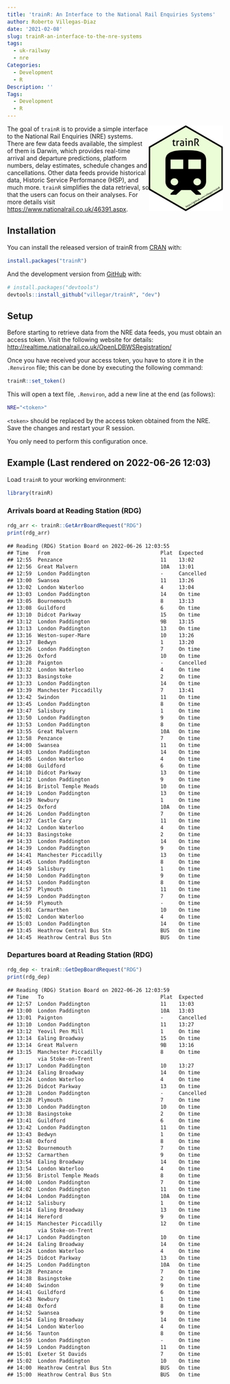 ```yaml
---
title: 'trainR: An Interface to the National Rail Enquiries Systems'
author: Roberto Villegas-Diaz
date: '2021-02-08'
slug: trainR-an-interface-to-the-nre-systems
tags:
  - uk-railway
  - nre
Categories:
  - Development
  - R
Description: ''
Tags:
  - Development
  - R
---
```


<img src="https://raw.githubusercontent.com/villegar/trainR/main/inst/images/logo.png" alt="logo" align="right" height=200px/>

The goal of `trainR` is to provide a simple interface to the 
National Rail Enquiries (NRE) systems. There are few data feeds 
available, the simplest of them is Darwin, which provides real-time 
arrival and departure predictions, platform numbers, delay estimates, 
schedule changes and cancellations. Other data feeds provide historical 
data, Historic Service Performance (HSP), and much more. `trainR` 
simplifies the data retrieval, so that the users can focus on their 
analyses. For more details visit 
https://www.nationalrail.co.uk/46391.aspx.

## Installation

You can install the released version of trainR from [CRAN](https://CRAN.R-project.org) with:

``` r
install.packages("trainR")
```

And the development version from [GitHub](https://github.com/) with:

``` r
# install.packages("devtools")
devtools::install_github("villegar/trainR", "dev")
```

## Setup
Before starting to retrieve data from the NRE data feeds, you must obtain an access token. 
Visit the following website for details: http://realtime.nationalrail.co.uk/OpenLDBWSRegistration/

Once you have received your access token, you have to store it in the `.Renviron` file; this can be 
done by executing the following command:


```r
trainR::set_token()
```

This will open a text file, `.Renviron`, add a new line at the end (as follows):

```bash
NRE="<token>"
```

`<token>` should be replaced by the access token obtained from the NRE. Save the changes and restart 
your R session.

You only need to perform this configuration once.

## Example (Last rendered on 2022-06-26 12:03)

Load `trainR` to your working environment:

```r
library(trainR)
```

### Arrivals board at Reading Station (RDG)


```r
rdg_arr <- trainR::GetArrBoardRequest("RDG")
print(rdg_arr)
```

```
## Reading (RDG) Station Board on 2022-06-26 12:03:55
## Time   From                                    Plat  Expected
## 12:55  Penzance                                11    13:02
## 12:56  Great Malvern                           10A   13:01
## 12:59  London Paddington                       -     Cancelled
## 13:00  Swansea                                 11    13:26
## 13:02  London Waterloo                         4     13:04
## 13:03  London Paddington                       14    On time
## 13:05  Bournemouth                             8     13:13
## 13:08  Guildford                               6     On time
## 13:10  Didcot Parkway                          15    On time
## 13:12  London Paddington                       9B    13:15
## 13:13  London Paddington                       13    On time
## 13:16  Weston-super-Mare                       10    13:26
## 13:17  Bedwyn                                  1     13:20
## 13:26  London Paddington                       7     On time
## 13:26  Oxford                                  10    On time
## 13:28  Paignton                                -     Cancelled
## 13:32  London Waterloo                         4     On time
## 13:33  Basingstoke                             2     On time
## 13:33  London Paddington                       14    On time
## 13:39  Manchester Piccadilly                   7     13:41
## 13:42  Swindon                                 11    On time
## 13:45  London Paddington                       8     On time
## 13:47  Salisbury                               1     On time
## 13:50  London Paddington                       9     On time
## 13:53  London Paddington                       8     On time
## 13:55  Great Malvern                           10A   On time
## 13:58  Penzance                                7     On time
## 14:00  Swansea                                 11    On time
## 14:03  London Paddington                       14    On time
## 14:05  London Waterloo                         4     On time
## 14:08  Guildford                               6     On time
## 14:10  Didcot Parkway                          13    On time
## 14:12  London Paddington                       9     On time
## 14:16  Bristol Temple Meads                    10    On time
## 14:19  London Paddington                       13    On time
## 14:19  Newbury                                 1     On time
## 14:25  Oxford                                  10A   On time
## 14:26  London Paddington                       7     On time
## 14:27  Castle Cary                             11    On time
## 14:32  London Waterloo                         4     On time
## 14:33  Basingstoke                             2     On time
## 14:33  London Paddington                       14    On time
## 14:39  London Paddington                       9     On time
## 14:41  Manchester Piccadilly                   13    On time
## 14:45  London Paddington                       8     On time
## 14:49  Salisbury                               1     On time
## 14:50  London Paddington                       9     On time
## 14:53  London Paddington                       8     On time
## 14:57  Plymouth                                11    On time
## 14:59  London Paddington                       7     On time
## 14:59  Plymouth                                -     On time
## 15:01  Carmarthen                              10    On time
## 15:02  London Waterloo                         4     On time
## 15:03  London Paddington                       14    On time
## 13:45  Heathrow Central Bus Stn                BUS   On time
## 14:45  Heathrow Central Bus Stn                BUS   On time
```

### Departures board at Reading Station (RDG)


```r
rdg_dep <- trainR::GetDepBoardRequest("RDG")
print(rdg_dep)
```

```
## Reading (RDG) Station Board on 2022-06-26 12:03:59
## Time   To                                      Plat  Expected
## 12:57  London Paddington                       11    13:03
## 13:00  London Paddington                       10A   13:03
## 13:01  Paignton                                -     Cancelled
## 13:10  London Paddington                       11    13:27
## 13:12  Yeovil Pen Mill                         1     On time
## 13:14  Ealing Broadway                         15    On time
## 13:14  Great Malvern                           9B    13:16
## 13:15  Manchester Piccadilly                   8     On time
##        via Stoke-on-Trent                      
## 13:17  London Paddington                       10    13:27
## 13:24  Ealing Broadway                         14    On time
## 13:24  London Waterloo                         4     On time
## 13:26  Didcot Parkway                          13    On time
## 13:28  London Paddington                       -     Cancelled
## 13:28  Plymouth                                7     On time
## 13:30  London Paddington                       10    On time
## 13:38  Basingstoke                             2     On time
## 13:41  Guildford                               6     On time
## 13:42  London Paddington                       11    On time
## 13:43  Bedwyn                                  1     On time
## 13:48  Oxford                                  8     On time
## 13:52  Bournemouth                             7     On time
## 13:52  Carmarthen                              9     On time
## 13:54  Ealing Broadway                         14    On time
## 13:54  London Waterloo                         4     On time
## 13:56  Bristol Temple Meads                    8     On time
## 14:00  London Paddington                       7     On time
## 14:02  London Paddington                       11    On time
## 14:04  London Paddington                       10A   On time
## 14:12  Salisbury                               1     On time
## 14:14  Ealing Broadway                         13    On time
## 14:14  Hereford                                9     On time
## 14:15  Manchester Piccadilly                   12    On time
##        via Stoke-on-Trent                      
## 14:17  London Paddington                       10    On time
## 14:24  Ealing Broadway                         14    On time
## 14:24  London Waterloo                         4     On time
## 14:25  Didcot Parkway                          13    On time
## 14:25  London Paddington                       10A   On time
## 14:28  Penzance                                7     On time
## 14:38  Basingstoke                             2     On time
## 14:40  Swindon                                 9     On time
## 14:41  Guildford                               6     On time
## 14:43  Newbury                                 1     On time
## 14:48  Oxford                                  8     On time
## 14:52  Swansea                                 9     On time
## 14:54  Ealing Broadway                         14    On time
## 14:54  London Waterloo                         4     On time
## 14:56  Taunton                                 8     On time
## 14:59  London Paddington                       -     On time
## 14:59  London Paddington                       11    On time
## 15:01  Exeter St Davids                        7     On time
## 15:02  London Paddington                       10    On time
## 14:00  Heathrow Central Bus Stn                BUS   On time
## 15:00  Heathrow Central Bus Stn                BUS   On time
```
